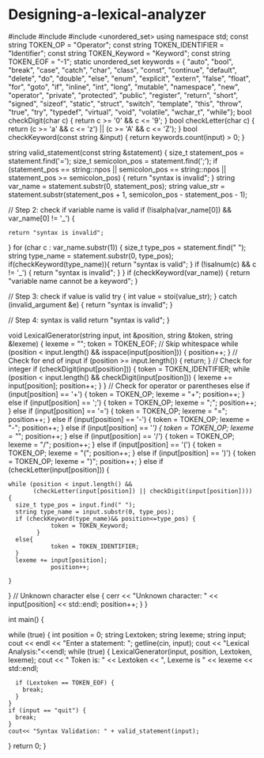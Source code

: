 # Designing-a-lexical-analyzer

#include <iostream>
#include <string>
#include <unordered_set>
using namespace std;
const string TOKEN_OP = "Operator";
const string TOKEN_IDENTIFIER = "Identifier";
const string TOKEN_Keyword = "Keyword";
const string TOKEN_EOF = "-1";
static unordered_set<string> keywords = {
    "auto",     "bool",      "break",    "case",      "catch",   "char",
    "class",    "const",     "continue", "default",   "delete",  "do",
    "double",   "else",      "enum",     "explicit",  "extern",  "false",
    "float",    "for",  "goto",      "if",      "inline",
    "int",      "long",      "mutable",  "namespace", "new",     "operator",
    "private",  "protected", "public",   "register",  "return",  "short",
    "signed",   "sizeof",    "static",   "struct",    "switch",  "template",
    "this",     "throw",     "true",     "try",       "typedef", "virtual", "void",
    "volatile", "wchar_t",   "while"};
bool checkDigit(char c) { return c >= '0' && c <= '9'; }
bool checkLetter(char c) {
  return (c >= 'a' && c <= 'z') || (c >= 'A' && c <= 'Z');
}
bool checkKeyword(const string &input) { return keywords.count(input) > 0; }

string valid_statement(const string &statement) {
  size_t statement_pos = statement.find('=');
  size_t semicolon_pos = statement.find(';');
  if (statement_pos == string::npos || semicolon_pos == string::npos ||
      statement_pos >= semicolon_pos) {
    return "syntax is invalid";
  } 
  string var_name = statement.substr(0, statement_pos);
  string value_str =
      statement.substr(statement_pos + 1, semicolon_pos - statement_pos - 1);

  // Step 2: check if variable name is valid
  if (!isalpha(var_name[0]) && var_name[0] != '_') {

    return "syntax is invalid";
  }
  for (char c : var_name.substr(1)) {
    size_t type_pos = statement.find(" ");
    string type_name = statement.substr(0, type_pos);
    if(checkKeyword(type_name)){
      return "syntax is valid";
    }
     if (!isalnum(c) && c != '_') {
      return "syntax is invalid";
    }
  }
  if (checkKeyword(var_name)) {
    return "variable name cannot be a keyword";
  }

  // Step 3: check if value is valid
  try {
    int value = stoi(value_str);
  } catch (invalid_argument &e) {
    return "syntax is invalid";
  }

  // Step 4: syntax is valid
  return "syntax is valid";
}

void LexicalGenerator(string input, int &position, string &token, string &lexeme) {
  lexeme = "";
  token = TOKEN_EOF;
  // Skip whitespace
  while (position < input.length() && isspace(input[position])) {
    position++;
  }
  // Check for end of input
  if (position >= input.length()) {
    return;
  }
  // Check for integer
  if (checkDigit(input[position])) {
    token = TOKEN_IDENTIFIER;
    while (position < input.length() && checkDigit(input[position])) {
      lexeme += input[position];
      position++;
    }
  }
  // Check for operator or parentheses
  else if (input[position] == '+') {
    token = TOKEN_OP;
    lexeme = "+";
    position++;
  } else if (input[position] == ';') {
    token = TOKEN_OP;
    lexeme = ";";
    position++;
  } else if (input[position] == '=') {
    token = TOKEN_OP;
    lexeme = "=";
    position++;
  } else if (input[position] == '-') {
    token = TOKEN_OP;
    lexeme = "-";
    position++;
  } else if (input[position] == '*') {
    token = TOKEN_OP;
    lexeme = "*";
    position++;
  } else if (input[position] == '/') {
    token = TOKEN_OP;
    lexeme = "/";
    position++;
  } else if (input[position] == '(') {
    token = TOKEN_OP;
    lexeme = "(";
    position++;
  } else if (input[position] == ')') {
    token = TOKEN_OP;
    lexeme = ")";
    position++;
  }
  else if (checkLetter(input[position])) {
     
    while (position < input.length() &&
           (checkLetter(input[position]) || checkDigit(input[position]))) {
      size_t type_pos = input.find(" ");
      string type_name = input.substr(0, type_pos);
      if (checkKeyword(type_name)&& position<=type_pos) {
                token = TOKEN_Keyword;
            }
      else{
                token = TOKEN_IDENTIFIER;
      }
      lexeme += input[position];
                position++;

    }
  } 
  // Unknown character
  else {
    cerr << "Unknown character: " << input[position] << std::endl;
    position++;
  }
}

int main() {
 
  while (true) {
  int position = 0;
  string Lextoken;
  string lexeme;
    string input;
    cout << endl << "Enter a statement: ";
    getline(cin, input);
    cout << "Lexical Analysis:"<<endl;
    while (true) {
      LexicalGenerator(input, position, Lextoken, lexeme);
      cout << " Token is: " << Lextoken << ",  Lexeme is " << lexeme << std::endl;

      if (Lextoken == TOKEN_EOF) {
        break;
      }
    }
    if (input == "quit") {
      break;
    }
    cout<< "Syntax Validation: " + valid_statement(input);
  }
  return 0;
}
